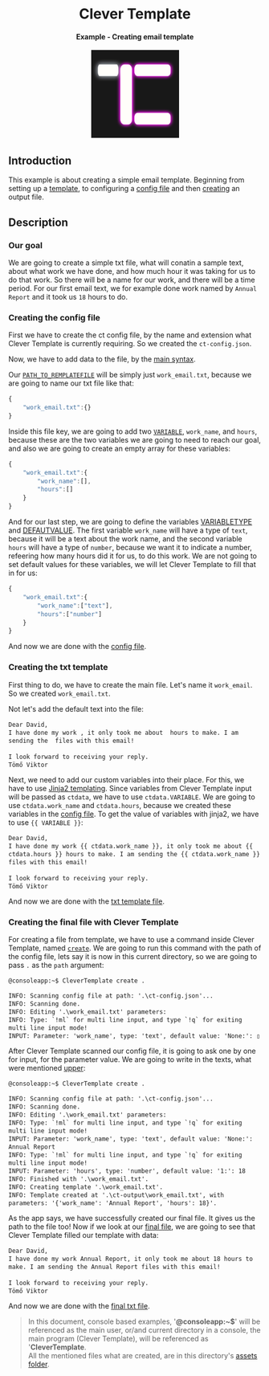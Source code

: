 <h1 align="center" id="CleverTemplate">Clever Template</h1>
<h4 align="center">Example - Creating email template</h4>
<p align="center"><img src="../../assets/icon_ct.jpg" height="175"></p>

## Introduction
This example is about creating a simple email template. Beginning from setting up a [template](../../README.md#templating), to configuring a [config file](../../README.md#config-file) and then [creating](../../README.md#create) an output file.

## Description
### Our goal
We are going to create a simple txt file, what will conatin a sample text, about what work we have done, and how much hour it was taking for us to do that work. So there will be a name for our work, and there will be a time period. For our first email text, we for example done work named by `Annual Report` and it took us `18` hours to do.
### Creating the config file
First we have to create the ct config file, by the name and extension what Clever Template is currently requiring. So we created the `ct-config.json`.
  
Now, we have to add data to the file, by the [main syntax](../../README.md#main-sample-syntax-for-config-file).  
  
Our [`PATH_TO_REMPLATEFILE`](../../README.md#path_to_templatefile) will be simply just `work_email.txt`, because we are going to name our txt file like that:
```js
{
    "work_email.txt":{}
}
```
  
Inside this file key, we are going to add two [`VARIABLE`](../../README.md#variable), `work_name`, and `hours`, because these are the two variables we are going to need to reach our goal, and also we are going to create an empty array for these variables: 
```js
{
    "work_email.txt":{
        "work_name":[],
        "hours":[]
    }
}
```
  
And for our last step, we are going to define the variables [VARIABLETYPE](../../README.md#variabletype) and [DEFAUTVALUE](../../README.md#defaultvalue). The first variable `work_name` will have a type of `text`, because it will be a text about the work name, and the second variable `hours` will have a type of `number`, because we want it to indicate a number, refeering how many hours did it for us, to do this work. We are not going to set default values for these variables, we will let Clever Template to fill that in for us:
```js
{
    "work_email.txt":{
        "work_name":["text"],
        "hours":["number"]
    }
}
```
And now we are done with the [config file](assets/ct-config.json). 
### Creating the txt template
First thing to do, we have to create the main file. Let's name it `work_email`. So we created `work_email.txt`.
  
Not let's add the default text into the file:
```
Dear David,
I have done my work , it only took me about  hours to make. I am sending the  files with this email!

I look forward to receiving your reply.
Tömő Viktor
```
  
Next, we need to add our custom variables into their place. For this, we have to use [Jinja2 templating](https://jinja.palletsprojects.com/en/3.0.x/templates/). Since variables from Clever Template input will be passed as `ctdata`, we have to use `ctdata.VARIABLE`. We are going to use `ctdata.work_name` and `ctdata.hours`, because we created these variables in the [config file](#creating-the-config-file). To get the value of variables with jinja2, we have to use `{{ VARIABLE }}`:
```
Dear David,
I have done my work {{ ctdata.work_name }}, it only took me about {{ ctdata.hours }} hours to make. I am sending the {{ ctdata.work_name }} files with this email!

I look forward to receiving your reply.
Tömő Viktor
```
And now we are done with the [txt template file](assets/work_email.txt).
### Creating the final file with Clever Template
For creating a file from template, we have to use a command inside Clever Template, named [`create`](../../README.md#create). We are going to run this command with the path of the config file, lets say it is now in this current directory, so we are going to pass `.` as the `path` argument: 
```console
@consoleapp:~$ CleverTemplate create .
```
```
INFO: Scanning config file at path: '.\ct-config.json'...
INFO: Scanning done.
INFO: Editing '.\work_email.txt' parameters:
INFO: Type: `!ml` for multi line input, and type `!q` for exiting multi line input mode!
INPUT: Parameter: 'work_name', type: 'text', default value: 'None:': ▯
```
After Clever Template scanned our config file, it is going to ask one by one for input, for the parameter value. We are going to write in the texts, what were mentioned [upper](#creating-the-config-file):
```console
@consoleapp:~$ CleverTemplate create .
```
```
INFO: Scanning config file at path: '.\ct-config.json'...
INFO: Scanning done.
INFO: Editing '.\work_email.txt' parameters:
INFO: Type: `!ml` for multi line input, and type `!q` for exiting multi line input mode!
INPUT: Parameter: 'work_name', type: 'text', default value: 'None:': Annual Report
INFO: Type: `!ml` for multi line input, and type `!q` for exiting multi line input mode!
INPUT: Parameter: 'hours', type: 'number', default value: '1:': 18
INFO: Finished with '.\work_email.txt'.
INFO: Creating template '.\work_email.txt'.
INFO: Template created at '.\ct-output\work_email.txt', with parameters: '{'work_name': 'Annual Report', 'hours': 18}'.
```
As the app says, we have successfully created our final file. It gives us the path to the file too! Now if we look at our [final file](assets/work_email.txt), we are going to see that Clever Template filled our template with data:
```
Dear David,
I have done my work Annual Report, it only took me about 18 hours to make. I am sending the Annual Report files with this email!

I look forward to receiving your reply.
Tömő Viktor
```
And now we are done with the [final txt file](assets/work_email.txt).
> In this document, console based examples, '**@consoleapp:~$**' will be referenced as the main user, or/and current directory in a console, the main program (Clever Template), will be referenced as '**CleverTemplate**.  
> All the mentioned files what are created, are in this directory's [assets folder](./assets).